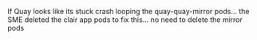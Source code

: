 If Quay looks like its stuck crash looping the quay-quay-mirror pods... the SME deleted the clair app pods to fix this... no need to delete the mirror pods